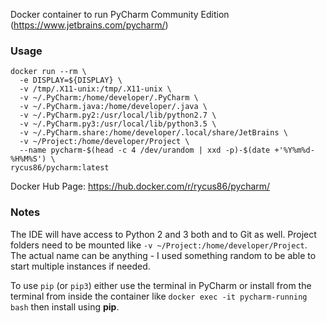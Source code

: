Docker container to run PyCharm Community Edition (https://www.jetbrains.com/pycharm/)

### Usage

```
docker run --rm \
  -e DISPLAY=${DISPLAY} \
  -v /tmp/.X11-unix:/tmp/.X11-unix \
  -v ~/.PyCharm:/home/developer/.PyCharm \
  -v ~/.PyCharm.java:/home/developer/.java \
  -v ~/.PyCharm.py2:/usr/local/lib/python2.7 \
  -v ~/.PyCharm.py3:/usr/local/lib/python3.5 \
  -v ~/.PyCharm.share:/home/developer/.local/share/JetBrains \
  -v ~/Project:/home/developer/Project \
  --name pycharm-$(head -c 4 /dev/urandom | xxd -p)-$(date +'%Y%m%d-%H%M%S') \
rycus86/pycharm:latest
```

Docker Hub Page: https://hub.docker.com/r/rycus86/pycharm/

### Notes

The IDE will have access to Python 2 and 3 both and to Git as well.
Project folders need to be mounted like `-v ~/Project:/home/developer/Project`.
The actual name can be anything - I used something random to be able to start multiple instances if needed.

To use `pip` (or `pip3`) either use the terminal in PyCharm or install from the terminal from inside the container like `docker exec -it pycharm-running bash` then install using **pip**.
